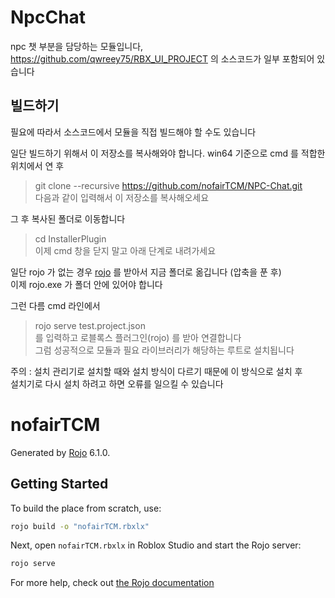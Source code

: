 # NpcChat
npc 챗 부분을 담당하는 모듈입니다, https://github.com/qwreey75/RBX_UI_PROJECT 의 소스코드가 일부 포함되어 있습니다  

## 빌드하기
필요에 따라서 소스코드에서 모듈을 직접 빌드해야 할 수도 있습니다  

일단 빌드하기 위해서 이 저장소를 복사해와야 합니다. win64 기준으로 cmd 를 적합한 위치에서 연 후  
> git clone --recursive https://github.com/nofairTCM/NPC-Chat.git  
다음과 같이 입력해서 이 저장소를 복사해오세요  

그 후 복사된 폴더로 이동합니다  
> cd InstallerPlugin  
이제 cmd 창을 닫지 말고 아래 단계로 내려가세요  

일단 rojo 가 없는 경우 [rojo](https://github.com/rojo-rbx/rojo/releases) 를 받아서 지금 폴더로 옮깁니다 (압축을 푼 후)  
이제 rojo.exe 가 폴더 안에 있어야 합니다  

그런 다름 cmd 라인에서  
> rojo serve test.project.json  
를 입력하고 로블록스 플러그인(rojo) 를 받아 연결합니다  
그럼 성공적으로 모듈과 필요 라이브러리가 해당하는 루트로 설치됩니다  

주의 : 설치 관리기로 설치할 때와 설치 방식이 다르기 때문에 이 방식으로 설치 후  
설치기로 다시 설치 하려고 하면 오류를 일으킬 수 있습니다  

# nofairTCM
Generated by [Rojo](https://github.com/rojo-rbx/rojo) 6.1.0.

## Getting Started
To build the place from scratch, use:

```bash
rojo build -o "nofairTCM.rbxlx"
```

Next, open `nofairTCM.rbxlx` in Roblox Studio and start the Rojo server:

```bash
rojo serve
```

For more help, check out [the Rojo documentation](https://rojo.space/docs)  

